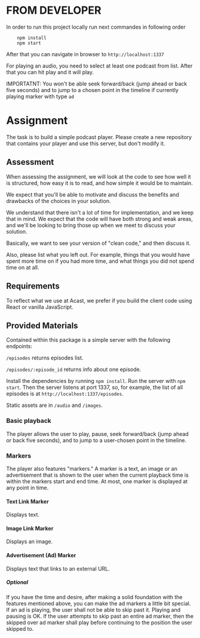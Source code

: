 # FROM DEVELOPER
In order to run this project locally run next commandes in following order
```
    npm install
    npm start
```
After that you can navigate in browser to `http://localhost:1337`

For playing an audio, you need to select at least one podcast from list.
After that you can hit play and it will play.

IMPORTATNT:  You won't be able seek forward/back (jump ahead or back five seconds)
and to jump to a chosen point in the timeline if currently playing marker with type `ad`


# Assignment

The task is to build a simple podcast player.
Please create a new repository that contains your player and use this server, but don't modify it.

## Assessment

When assessing the assignment, we will look at the code to see how well it is structured, how easy it is to read, and how simple it would be to maintain.

We expect that you'll be able to motivate and discuss the benefits and drawbacks of the choices in your solution.

We understand that there isn't a lot of time for implementation, and we keep that in mind. We expect that the code will have both strong and weak areas, and we'll be looking to bring those up when we meet to discuss your solution.

Basically, we want to see your version of "clean code," and then discuss it.

Also, please list what you left out. For example, things that you would have spent more time on if you had more time, and what things you did not spend time on at all.

## Requirements

To reflect what we use at Acast, we prefer if you build the client code using React or vanilla JavaScript.

## Provided Materials

Contained within this package is a simple server with the following endpoints:

`/episodes` returns episodes list.

`/episodes/:episode_id` returns info about one episode.

Install the dependencies by running `npm install`.
Run the server with `npm start`.
Then the server listens at port 1337, so, for example, the list of all episodes is at `http://localhost:1337/episodes`.

Static assets are in `/audio` and `/images`.

### Basic playback

The player allows the user to play, pause, seek forward/back (jump ahead or back five seconds), and to jump to a user-chosen point in the timeline.

### Markers

The player also features "markers." A marker is a text, an image or an advertisement that is shown to the user when the current playback time is within the markers start and end time. At most, one marker is displayed at any point in time.

#### Text Link Marker

Displays text.

#### Image Link Marker

Displays an image.

#### Advertisement (Ad) Marker

Displays text that links to an external URL.

##### Optional

If you have the time and desire, after making a solid foundation with the features mentioned above, you can make the ad markers a little bit special. If an ad is playing, the user shall not be able to skip past it. Playing and pausing is OK. If the user attempts to skip past an entire ad marker, then the skipped over ad marker shall play before continuing to the position the user skipped to.
